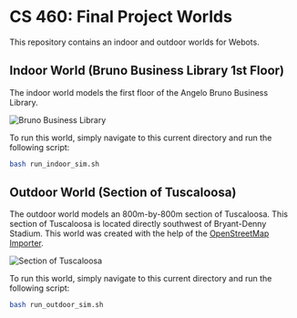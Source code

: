 # CS 460: Final Project Worlds

This repository contains an indoor and outdoor worlds for Webots.

## Indoor World (Bruno Business Library 1st Floor)

The indoor world models the first floor of the Angelo Bruno Business Library.

![Bruno Business Library](project-cs460/worlds/.bruno-business-library.jpg)

To run this world, simply navigate to this current directory and run the following script:

```bash
bash run_indoor_sim.sh
```

## Outdoor World (Section of Tuscaloosa)

The outdoor world models an 800m-by-800m section of Tuscaloosa. This section of Tuscaloosa is located directly southwest of Bryant-Denny Stadium. This world was created with the help of the [OpenStreetMap Importer](https://cyberbotics.com/doc/automobile/openstreetmap-importer).

![Section of Tuscaloosa](project-cs460/worlds/.tuscaloosa.jpg)

To run this world, simply navigate to this current directory and run the following script:

```bash
bash run_outdoor_sim.sh
```

